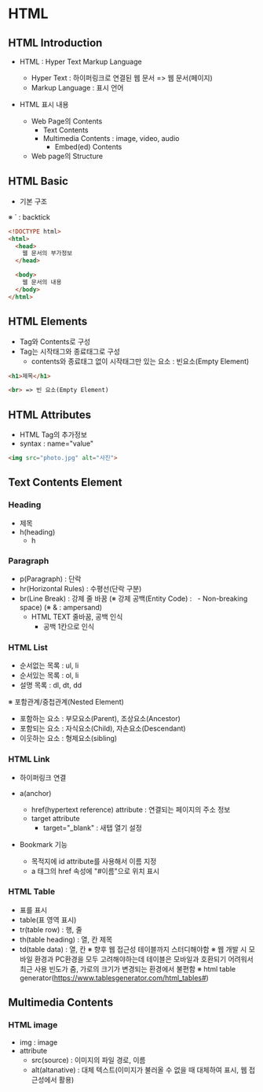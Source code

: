 # HTML

## HTML Introduction

- HTML : Hyper Text Markup Language

  - Hyper Text : 하이퍼링크로 연결된 웹 문서 => 웹 문서(페이지)
  - Markup Language : 표시 언어

- HTML 표시 내용

  - Web Page의 Contents
    - Text Contents
    - Multimedia Contents : image, video, audio
      - Embed(ed) Contents
  - Web page의 Structure

## HTML Basic

- 기본 구조

※ ` : backtick

```HTML
<!DOCTYPE html>
<html>
  <head>
    웹 문서의 부가정보
  </head>

  <body>
    웹 문서의 내용
  </body>
</html>
```

## HTML Elements

- Tag와 Contents로 구성
- Tag는 시작태그와 종료태그로 구성
  - contents와 종료태그 없이 시작태그만 있는 요소 : 빈요소(Empty Element)

```HTML
<h1>제목</h1>

<br> => 빈 요소(Empty Element)
```

## HTML Attributes

- HTML Tag의 추가정보
- syntax : name="value"
```HTML
<img src="photo.jpg" alt="사진">
```
## Text Contents Element

### Heading
- 제목
- h(heading)
  - h
### Paragraph
- p(Paragraph) : 단락
- hr(Horizontal Rules) : 수평선(단락 구분)
- br(Line Break) : 강제 줄 바꿈
  (※ 강제 공백(Entity Code) : &nbsp; - Non-breaking space)
  (※ & : ampersand)
  - HTML TEXT 줄바꿈, 공백 인식
    - 공백 1칸으로 인식

### HTML List
- 순서없는 목록 : ul, li
- 순서있는 목록 : ol, li
- 설명 목록 : dl, dt, dd

※ 포함관계/중첩관계(Nested Element)
- 포함하는 요소 : 부모요소(Parent), 조상요소(Ancestor)
- 포함되는 요소 : 자식요소(Child), 자손요소(Descendant)
- 이웃하는 요소 : 형제요소(sibling)

### HTML Link

- 하이퍼링크 연결

- a(anchor)
  - href(hypertext reference) attribute : 연결되는 페이지의 주소 정보
  - target attribute
    - target="_blank" : 새탭 열기 설정
  
- Bookmark 기능
  - 목적지에 id attribute를 사용해서 이름 지정
  - a 태그의 href 속성에 "#이름"으로 위치 표시
  
### HTML Table
- 표를 표시
- table(표 영역 표시)
- tr(table row) : 행, 줄
- th(table heading) : 열, 칸 제목
- td(table data) : 열, 칸
※ 향후 웹 접근성 테이블까지 스터디해야함
※ 웹 개발 시 모바일 환경과 PC환경을 모두 고려해야하는데 테이블은 모바일과 호환되기 어려워서 최근 사용 빈도가 줌, 가로의 크기가 변경되는 환경에서 불편함
※ html table generator(https://www.tablesgenerator.com/html_tables#)

## Multimedia Contents

### HTML image

- img : image
- attribute
  - src(source) : 이미지의 파일 경로, 이름
  - alt(altanative) : 대체 텍스트(이미지가 불러올 수 없을 때 대체하여 표시, 웹 접근성에서 활용)
  